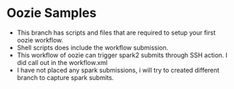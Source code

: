 # Oozie Samples
- This branch has scripts and files that are required to setup your first oozie workflow. 
- Shell scripts does include the workflow submission.
- This workflow of oozie can trigger spark2 submits through SSH action. I did call out in the workflow.xml
- I have not placed any spark submissions, i will try to created different branch to capture spark submits.
